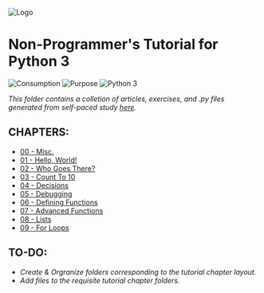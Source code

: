 ![Logo](https://www.python.org/static/community_logos/python-logo-master-v3-TM-flattened.png)

# Non-Programmer's Tutorial for Python 3
![Consumption](https://img.shields.io/static/v1?label=Consumption&message=Private&color=fed42a)
![Purpose](https://img.shields.io/static/v1?label=Purpose&message=Educational&color=b497d5)
![Python 3](https://img.shields.io/static/v1?label=Python3&message=3.10.6&color=9ed670)

*This folder contains a colletion of articles, exercises, and .py files generated from self-paced study [here](https://en.wikibooks.org/wiki/Non-Programmer%27s_Tutorial_for_Python_3).*

## CHAPTERS:
*  [00 - Misc.](https://github.com/rhc-iv/Python-3-Lessons/tree/main/Non-Programmer's%20Tutorial%20for%20Python%203/00%20-%20Misc.)
*  [01 - Hello, World!](https://github.com/rhc-iv/Python-3-Lessons/tree/main/Non-Programmer's%20Tutorial%20for%20Python%203/01%20-%20Hello%20World)
*  [02 - Who Goes There?](https://github.com/rhc-iv/Python-3-Lessons/tree/main/Non-Programmer's%20Tutorial%20for%20Python%203/02%20-%20Who%20Goes%20There)
*  [03 - Count To 10](https://github.com/rhc-iv/Python-3-Lessons/tree/main/Non-Programmer's%20Tutorial%20for%20Python%203/03%20-%20Count%20to%2010)
*  [04 - Decisions](https://github.com/rhc-iv/Python-3-Lessons/tree/main/Non-Programmer's%20Tutorial%20for%20Python%203/04%20-%20Decisions)
*  [05 - Debugging](https://github.com/rhc-iv/Python-3-Lessons/tree/main/Non-Programmer's%20Tutorial%20for%20Python%203/05%20-%20Debugging)
*  [06 - Defining Functions](https://github.com/rhc-iv/Python-3-Lessons/tree/main/Non-Programmer's%20Tutorial%20for%20Python%203/06%20-%20Defining%20Functions)
*  [07 - Advanced Functions](https://github.com/rhc-iv/Python-3-Lessons/tree/main/Non-Programmer's%20Tutorial%20for%20Python%203/07%20-%20Advanced%20Functions)
*  [08 - Lists](https://github.com/rhc-iv/Python-3-Lessons/tree/main/Non-Programmer's%20Tutorial%20for%20Python%203/08%20-%20Lists)
*  [09 - For Loops](https://github.com/rhc-iv/Python-3-Lessons/tree/main/Non-Programmer's%20Tutorial%20for%20Python%203/09%20-%20For%20Loops)

## TO-DO:
*  _Create & Orgranize folders corresponding to the tutorial chapter layout._
*  _Add files to the requisite tutorial chapter folders._
